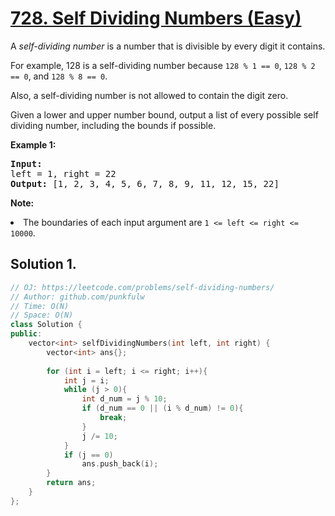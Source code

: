 # [728. Self Dividing Numbers (Easy)](https://leetcode.com/problems/self-dividing-numbers/)

<p>
A <i>self-dividing number</i> is a number that is divisible by every digit it contains.
</p><p>
For example, 128 is a self-dividing number because <code>128 % 1 == 0</code>, <code>128 % 2 == 0</code>, and <code>128 % 8 == 0</code>.
</p><p>
Also, a self-dividing number is not allowed to contain the digit zero.
</p><p>
Given a lower and upper number bound, output a list of every possible self dividing number, including the bounds if possible.
</p>
<p><b>Example 1:</b><br>
</p><pre><b>Input:</b> 
left = 1, right = 22
<b>Output:</b> [1, 2, 3, 4, 5, 6, 7, 8, 9, 11, 12, 15, 22]
</pre>
<p></p>

<p><b>Note:</b>
</p><li>The boundaries of each input argument are <code>1 &lt;= left &lt;= right &lt;= 10000</code>.</li>
<p></p>

## Solution 1.
```cpp
// OJ: https://leetcode.com/problems/self-dividing-numbers/
// Author: github.com/punkfulw
// Time: O(N) 
// Space: O(N)
class Solution {
public:
    vector<int> selfDividingNumbers(int left, int right) {
        vector<int> ans{};
        
        for (int i = left; i <= right; i++){
            int j = i;
            while (j > 0){
                int d_num = j % 10;
                if (d_num == 0 || (i % d_num) != 0){
                    break;
                }
                j /= 10;
            }
            if (j == 0)
                ans.push_back(i);
        }
        return ans;
    }
};
```

